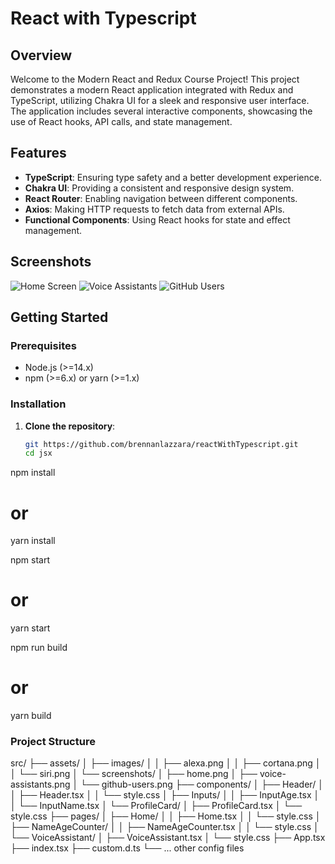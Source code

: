 # React with Typescript

## Overview

Welcome to the Modern React and Redux Course Project! This project demonstrates a modern React application integrated with Redux and TypeScript, utilizing Chakra UI for a sleek and responsive user interface. The application includes several interactive components, showcasing the use of React hooks, API calls, and state management.

## Features

- **TypeScript**: Ensuring type safety and a better development experience.
- **Chakra UI**: Providing a consistent and responsive design system.
- **React Router**: Enabling navigation between different components.
- **Axios**: Making HTTP requests to fetch data from external APIs.
- **Functional Components**: Using React hooks for state and effect management.

## Screenshots

![Home Screen](./assets/screenshots/home.png)
![Voice Assistants](./assets/screenshots/voice-assistants.png)
![GitHub Users](./assets/screenshots/github-users.png)

## Getting Started

### Prerequisites

- Node.js (>=14.x)
- npm (>=6.x) or yarn (>=1.x)

### Installation

1. **Clone the repository**:

   ```bash
   git https://github.com/brennanlazzara/reactWithTypescript.git
   cd jsx

npm install
# or
yarn install

npm start
# or
yarn start

npm run build
# or
yarn build


### Project Structure

src/
├── assets/
│   ├── images/
│   │   ├── alexa.png
│   │   ├── cortana.png
│   │   └── siri.png
│   └── screenshots/
│       ├── home.png
│       ├── voice-assistants.png
│       └── github-users.png
├── components/
│   ├── Header/
│   │   ├── Header.tsx
│   │   └── style.css
│   ├── Inputs/
│   │   ├── InputAge.tsx
│   │   └── InputName.tsx
│   └── ProfileCard/
│       ├── ProfileCard.tsx
│       └── style.css
├── pages/
│   ├── Home/
│   │   ├── Home.tsx
│   │   └── style.css
│   ├── NameAgeCounter/
│   │   ├── NameAgeCounter.tsx
│   │   └── style.css
│   └── VoiceAssistant/
│       ├── VoiceAssistant.tsx
│       └── style.css
├── App.tsx
├── index.tsx
├── custom.d.ts
└── ... other config files


